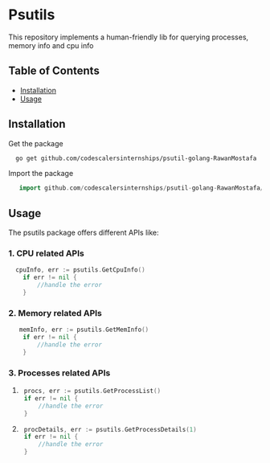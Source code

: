 # Psutils

This repository implements a human-friendly lib for querying processes, memory info and cpu info

## Table of Contents

- [Installation](#installation)
- [Usage](#usage)


## Installation

Get the package

   ```bash
     go get github.com/codescalersinternships/psutil-golang-RawanMostafa
   ```
Import the package

  ```go
     import github.com/codescalersinternships/psutil-golang-RawanMostafa/pkg
  ```

## Usage

  The psutils package offers different APIs like:

### 1. CPU related APIs

```go
  cpuInfo, err := psutils.GetCpuInfo()
    if err != nil {
        //handle the error
    }
```

### 2. Memory related APIs

```go
   memInfo, err := psutils.GetMemInfo()
    if err != nil {
        //handle the error
    }
```
### 3. Processes related APIs

1. ```go
	procs, err := psutils.GetProcessList()
    if err != nil {
        //handle the error
    }
   ```

2. ```go
	procDetails, err := psutils.GetProcessDetails(1)
    if err != nil {
        //handle the error
    }
   ```